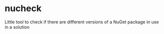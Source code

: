 nucheck
=======

Little tool to check if there are different versions of a NuGet package in use in a solution
